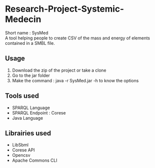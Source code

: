# Research-Project-Systemic-Medecin
Short name : SysMed  
A tool helping people to create CSV of the mass and energy of elements contained in a SMBL file.

## Usage
1) Download the zip of the project or take a clone  
2) Go to the jar folder  
3) Make the command : java -r SysMed.jar -h to know the options  

## Tools used
* SPARQL Language  
* SPARQL Endpoint : Corese  
* Java Language  

## Librairies used
* LibSbml  
* Corese API  
* Opencsv  
* Apache Commons CLI
